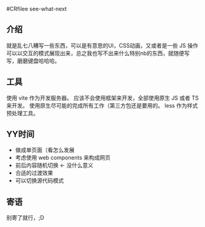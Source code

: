 #CRfilee see-what-next

## 介绍
就是乱七八糟写一些东西，可以是有意思的UI，CSS动画，又或者是一些 JS 操作可以以交互的模式展现出来，总之我也写不出来什么特别nb的东西，就随便写写，磨磨键盘哈哈哈。

## 工具
使用 vite 作为开发服务器。
应该不会使用框架来开发，全部使用原生 JS 或者 TS 来开发。
使用原生尽可能的完成所有工作（第三方包还是要用的。
less 作为样式预处理工具。

## YY时间
- 做成单页面（看怎么发展
- 考虑使用 web components 来构成网页
- 前后内容随机切换 <- 没什么意义
- 合适的过渡效果
- 可以切换源代码模式

## 寄语
别寄了就行，;D
